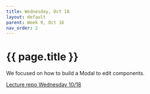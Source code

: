 ```yaml
---
title: Wednesday, Oct 18
layout: default
parent: Week 9, Oct 16
nav_order: 2
---
```


# {{ page.title }}

We focused on how to build a Modal to edit components.

[Lecture repo Wednesday 10/18](https://github.com/bsu-cs-jb/lecture-10-18-wed)

